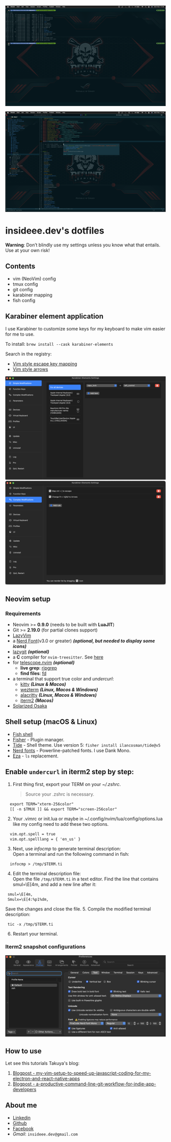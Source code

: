 ![fish screenshot](./images/view_terminal.png)

![nvim screenshot](./images/test_react_project.png)

# insideee.dev's dotfiles

**Warning**: Don’t blindly use my settings unless you know what that entails. Use at your own risk!

## Contents

- vim (NeoVim) config
- tmux config
- git config
- karabiner mapping
- fish config

## Karabiner element application

I use Karabiner to customize some keys for my keyboard to make vim easier for me to use.

To install: `brew install --cask karabiner-elements`

Search in the registry:

- [Vim style escape key mapping](https://ke-complex-modifications.pqrs.org/?q=escape%20to%20ctrl%20%2B%20%5B)
- [Vim style arrows](https://ke-complex-modifications.pqrs.org/?q=vim%20style%20arrows)

![karabiner screenshot simple](./images/karabiner_simp.png)
![karabiner screenshot complex](./images/karabiner_complex.png)

## Neovim setup

### Requirements

- Neovim >= **0.9.0** (needs to be built with **LuaJIT**)
- Git >= **2.19.0** (for partial clones support)
- [LazyVim](https://www.lazyvim.org/)
- a [Nerd Font](https://www.nerdfonts.com/)(v3.0 or greater) **_(optional, but needed to display some icons)_**
- [lazygit](https://github.com/jesseduffield/lazygit) **_(optional)_**
- a **C** compiler for `nvim-treesitter`. See [here](https://github.com/nvim-treesitter/nvim-treesitter#requirements)
- for [telescope.nvim](https://github.com/nvim-telescope/telescope.nvim) **_(optional)_**
  - **live grep**: [ripgrep](https://github.com/BurntSushi/ripgrep)
  - **find files**: [fd](https://github.com/sharkdp/fd)
- a terminal that support true color and *undercurl*:
  - [kitty](https://github.com/kovidgoyal/kitty) **_(Linux & Macos)_**
  - [wezterm](https://github.com/wez/wezterm) **_(Linux, Macos & Windows)_**
  - [alacritty](https://github.com/alacritty/alacritty) **_(Linux, Macos & Windows)_**
  - [iterm2](https://iterm2.com/) **_(Macos)_**
- [Solarized Osaka](https://github.com/craftzdog/solarized-osaka.nvim)

## Shell setup (macOS & Linux)

- [Fish shell](https://fishshell.com/)
- [Fisher](https://github.com/jorgebucaran/fisher) - Plugin manager.
- [Tide](https://github.com/IlanCosman/tide) - Shell theme. Use version 5: `fisher install ilancosman/tide@v5`
- [Nerd fonts](https://github.com/ryanoasis/nerd-fonts) - Powerline-patched fonts. I use Dank Mono.
- [Eza](https://github.com/eza-community/eza) - `ls` replacement.

## Enable `undercurl` in iterm2 step by step:

1. First thing first, export your TERM on your _~/.zshrc_.
   > Source your .zshrc is necessary.

```
  export TERM="xterm-256color"
  [[ -n $TMUX ]] && export TERM="screen-256color"
```

2. Your .vimrc or init.lua or maybe in ~/.config/nvim/lua/config/options.lua like my config need to add these two options.

```
  vim.opt.spell = true
  vim.opt.spelllang = { 'en_us' }
```

3. Next, use _infocmp_ to generate terminal description:  
   Open a terminal and run the following command in fish:

```
  infocmp > /tmp/$TERM.ti
```

4. Edit the terminal description file:  
   Open the file `/tmp/$TERM.ti` in a text editor. Find the line that contains smul=\E[4m, and add a new line after it:

```
 smul=\E[4m,
 Smulx=\E[4:%p1%dm,
```

Save the changes and close the file. 5. Compile the modified terminal description:

```
 tic -x /tmp/$TERM.ti
```

6. Restart your terminal.

### Iterm2 snapshot configurations

![iterm2 screenshot](./images/iterm_settings.png)

## How to use

Let see this tutorials Takuya's blog:

1. [Blogpost - my-vim-setup-to-speed-up-javascript-coding-for-my-electron-and-react-native-apps](https://dev.to/craftzdog/my-vim-setup-to-speed-up-javascript-coding-for-my-electron-and-react-native-apps-4ebp)
2. [Blogpost - a-productive-command-line-git-workflow-for-indie-app-developers](https://dev.to/craftzdog/a-productive-command-line-git-workflow-for-indie-app-developers-k7d)

## About me

- [Linkedin](https://www.linkedin.com/in/cuong-cao-ngoc-792992229/)
- [Github](https://github.com/CaoNgocCuong?tab=repositories)
- [Facebook](https://www.facebook.com/tony.cuong.39142/)
- _Gmail_: `insideee.dev@gmail.com`
